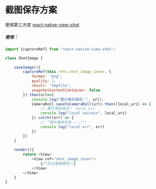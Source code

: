 # 截图保存方案

使用第三方库 [react-native-view-shot](https://github.com/gre/react-native-view-shot)


##### 使用：
```js
import {captureRef} from "react-native-view-shot";

class ShotImage {
    
	saveImage(){
		captureRef(this.refs.shot_image_inner, {
			format: "png",
			quality: 1,
			result: "tmpfile",
			snapshotContentContainer: false
		}).then(url=>{
			console.log("图片缓存路径：", url);
			CameraRoll.saveToCameraRoll(url).then((local_uri) => {
				// 图片保存成功！ local_uri
				console.log("local success", local_uri)
			}).catch((err) => {
				// "图片保存失败 — -!";
				console.log("local err", err)
			})
		})
	}
	
	render(){
		return <View>
			<View ref="shot_image_inner">
				{/*在这里随便写*/}
			</View>
		</View>
	}
}
```
